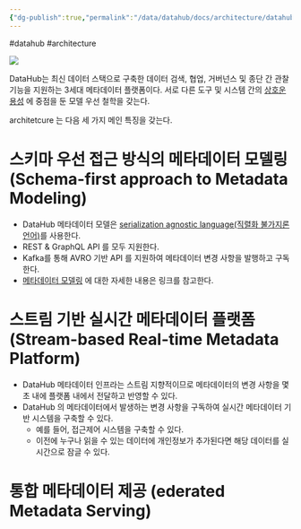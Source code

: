 ```yaml
---
{"dg-publish":true,"permalink":"/data/datahub/docs/architecture/datahub-architecture-overview/"}
---
```


#datahub #architecture


![](https://datahubproject.io/assets/images/datahub-architecture-30b34a888241e0780c72b7f618137fe4.png)

DataHub는 최신 데이터 스택으로 구축한 데이터 검색, 협업, 거버넌스 및 종단 간 관찰 기능을 지원하는 3세대 메타데이터 플랫폼이다. 서로 다른 도구 및 시스템 간의 [상호운용성](https://ko.wikipedia.org/wiki/상호운용성) 에 중점을 둔 모델 우선 철학을 갖는다.

architetcure 는 다음 세 가지 메인 특징을 갖는다.

# 스키마 우선 접근 방식의 메타데이터 모델링 (Schema-first approach to Metadata Modeling)

- DataHub 메타데이터 모델은 [serialization agnostic language(직렬화 불가지론 언어)](https://linkedin.github.io/rest.li/pdl_schema)를 사용한다.
- REST & GraphQL API 를 모두 지원한다.
- Kafka를 통해 AVRO 기반 API 를 지원하여 메타데이터 변경 사항을 발행하고 구독한다.
- [메타데이터 모델링](https://datahubproject.io/docs/metadata-modeling/metadata-model/) 에 대한 자세한 내용은 링크를 참고한다.

# 스트림 기반 실시간 메타데이터 플랫폼 (Stream-based Real-time Metadata Platform)

- DataHub 메타데이터 인프라는 스트림 지향적이므로 메타데이터의 변경 사항을 몇 초 내에 플랫폼 내에서 전달하고 반영할 수 있다.
- DataHub 의 메타데이터에서 발생하는 변경 사항을 구독하여 실시간 메타데이터 기반 시스템을 구축할 수 있다.
	- 예를 들어, 접근제어 시스템을 구축할 수 있다.
	- 이전에 누구나 읽을 수 있는 데이터에 개인정보가 추가된다면 해당 데이터를 실시간으로 잠글 수 있다.

# 통합 메타데이터 제공 (ederated Metadata Serving)